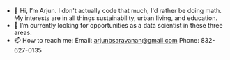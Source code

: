 - 👋 Hi, I’m Arjun. I don't actually code that much, I'd rather be doing math. My interests are in all things sustainability, urban living, and education.
- 🌱 I’m currently looking for opportunities as a data scientist in these three areas.
- 📫 How to reach me:
  Email: arjunbsaravanan@gmail.com
  Phone: 832-627-0135
